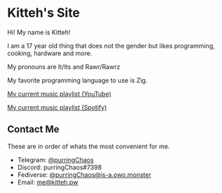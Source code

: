 # Kitteh's Site

Hi! My name is Kitteh!

I am a 17 year old thing that does not the gender but likes programming, cooking, hardware and more.

My pronouns are It/Its and Rawr/Rawrz

My favorite programming language to use is Zig.

[My current music playlist (YouTube)](https://www.youtube.com/playlist?list=PLQ-CjWpxgt21v1mhI6CDNM_E4_ttun-rS)

[My current music playlist (Spotify)](https://open.spotify.com/playlist/4fa8ojSGz5fOAxMp0uRs1s)

## Contact Me
These are in order of whats the most convenient for me.

- Telegram: [@purringChaos](https://t.me/purringChaos)
- Discord: purringChaos#7398
- Fediverse: <a href="https://is-a.owo.monster/@purringChaos">@purringChaos@is-a.owo.monster</a></li>
- Email: <a href="me@kitteh.pw">me@kitteh.pw</a></li>
